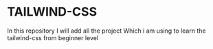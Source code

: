 # TAILWIND-CSS
In this repository I will add all the project Which i am using to learn the tailwind-css from beginner level
